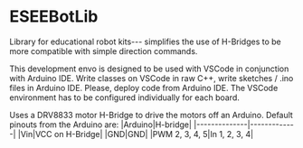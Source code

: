 # ESEEBotLib
Library for educational robot kits--- simplifies the use of H-Bridges to be more compatible with simple direction commands.

This development envo is designed to be used with VSCode in conjunction with Arduino IDE. Write classes on VSCode in raw C++, write sketches / .ino files in Arduino IDE.
Please, deploy code from Arduino IDE. The VSCode environment has to be configured individually for each board.


Uses a DRV8833 motor H-Bridge to drive the motors off an Arduino. Default pinouts from the Arduino are:
|Arduino|H-bridge|
|--------------|-------------|
|Vin|VCC on H-Bridge|
|GND|GND|
|PWM 2, 3, 4, 5|In 1, 2, 3, 4|
